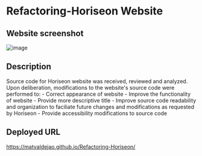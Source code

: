 # Refactoring-Horiseon Website

## Website screenshot
![image](./assets/images/horiseon-webpage-deployed-url.png)

## Description
Source code for Horiseon website was received, reviewed and analyzed. Upon deliberation, modifications to the website's source code were performed to:
    - Correct appearance of website
    - Improve the functionality of website
    - Provide more descriptive title 
    - Improve source code readability and organization to faciliate future changes and modifications as requested by Horiseon
    - Provide accessibility modifications to source code

## Deployed URL
https://matvaldejao.github.io/Refactoring-Horiseon/

